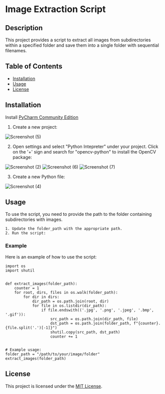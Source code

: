 
# Image Extraction Script
## Description
This project provides a script to extract all images from subdirectories within a specified folder and save them into a single folder with sequential filenames.

## Table of Contents
- [Installation](#installation)
- [Usage](#usage)
- [License](#license)

## Installation
Install [PyCharm Community Edition](https://www.jetbrains.com/pycharm/download/?section=windows)


1. Create a new project:

![Screenshot (5)](https://github.com/user-attachments/assets/505ebcc0-a23f-41de-8e75-bd82759452ce)


2. Open settings and select "Python Intepreter" under your project. Click on the '+' sign and search for "opencv-python" to install the OpenCV package:

![Screenshot (2)](https://github.com/user-attachments/assets/1bc46e42-2b96-404d-8a32-f3347c3db87d)
![Screenshot (6)](https://github.com/user-attachments/assets/a913794f-e252-47f4-84ee-5599aa880fb0)
![Screenshot (7)](https://github.com/user-attachments/assets/18c56eba-8351-470a-b263-fdf4a6077608)

3. Create a new Python file:

![Screenshot (4)](https://github.com/user-attachments/assets/7344ef74-ca51-4d8e-be36-91933edf2906)

## Usage
To use the script, you need to provide the path to the folder containing subdirectories with images.

    1. Update the folder_path with the appropriate path.
    2. Run the script:

### Example
Here is an example of how to use the script:

    import os
    import shutil


    def extract_images(folder_path):
        counter = 1
        for root, dirs, files in os.walk(folder_path):
            for dir in dirs:
                dir_path = os.path.join(root, dir)
                for file in os.listdir(dir_path):
                    if file.endswith(('.jpg', '.png', '.jpeg', '.bmp', '.gif')):
                        src_path = os.path.join(dir_path, file)
                        dst_path = os.path.join(folder_path, f"{counter}.{file.split('.')[-1]}")
                        shutil.copy(src_path, dst_path)
                        counter += 1


    # Example usage:
    folder_path = "/path/to/your/image/folder"
    extract_images(folder_path)


## License

This project is licensed under the [MIT License](https://www.mit.edu/~amini/LICENSE.md).



